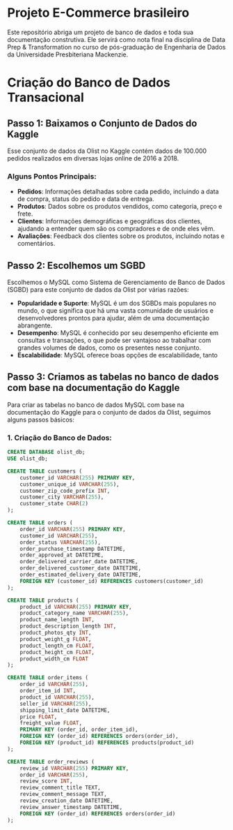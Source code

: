 # Projeto E-Commerce brasileiro
Este repositório abriga um projeto de banco de dados e toda sua documentação construtiva.
Ele servirá como nota final na disciplina de Data Prep & Transformation no curso de pós-graduação de Engenharia de Dados da Universidade Presbiteriana Mackenzie.


# Criação do Banco de Dados Transacional

## Passo 1: Baixamos o Conjunto de Dados do Kaggle
Esse conjunto de dados da Olist no Kaggle contém dados de 100.000 pedidos realizados em diversas lojas online de 2016 a 2018.

### Alguns Pontos Principais:
- **Pedidos**: Informações detalhadas sobre cada pedido, incluindo a data de compra, status do pedido e data de entrega.
- **Produtos**: Dados sobre os produtos vendidos, como categoria, preço e frete.
- **Clientes**: Informações demográficas e geográficas dos clientes, ajudando a entender quem são os compradores e de onde eles vêm.
- **Avaliações**: Feedback dos clientes sobre os produtos, incluindo notas e comentários.

## Passo 2: Escolhemos um SGBD

Escolhemos o MySQL como Sistema de Gerenciamento de Banco de Dados (SGBD) para este conjunto de dados da Olist por várias razões:

- **Popularidade e Suporte**: MySQL é um dos SGBDs mais populares no mundo, o que significa que há uma vasta comunidade de usuários e desenvolvedores prontos para ajudar, além de uma documentação abrangente.
- **Desempenho**: MySQL é conhecido por seu desempenho eficiente em consultas e transações, o que pode ser vantajoso ao trabalhar com grandes volumes de dados, como os presentes nesse conjunto.
- **Escalabilidade**: MySQL oferece boas opções de escalabilidade, tanto

## Passo 3: Criamos as tabelas no banco de dados com base na documentação do Kaggle

Para criar as tabelas no banco de dados MySQL com base na documentação do Kaggle para o conjunto de dados da Olist, seguimos alguns passos básicos:

### 1. Criação do Banco de Dados:
```sql
CREATE DATABASE olist_db;
USE olist_db;

CREATE TABLE customers (
    customer_id VARCHAR(255) PRIMARY KEY,
    customer_unique_id VARCHAR(255),
    customer_zip_code_prefix INT,
    customer_city VARCHAR(255),
    customer_state CHAR(2)
);

CREATE TABLE orders (
    order_id VARCHAR(255) PRIMARY KEY,
    customer_id VARCHAR(255),
    order_status VARCHAR(255),
    order_purchase_timestamp DATETIME,
    order_approved_at DATETIME,
    order_delivered_carrier_date DATETIME,
    order_delivered_customer_date DATETIME,
    order_estimated_delivery_date DATETIME,
    FOREIGN KEY (customer_id) REFERENCES customers(customer_id)
);

CREATE TABLE products (
    product_id VARCHAR(255) PRIMARY KEY,
    product_category_name VARCHAR(255),
    product_name_length INT,
    product_description_length INT,
    product_photos_qty INT,
    product_weight_g FLOAT,
    product_length_cm FLOAT,
    product_height_cm FLOAT,
    product_width_cm FLOAT
);

CREATE TABLE order_items (
    order_id VARCHAR(255),
    order_item_id INT,
    product_id VARCHAR(255),
    seller_id VARCHAR(255),
    shipping_limit_date DATETIME,
    price FLOAT,
    freight_value FLOAT,
    PRIMARY KEY (order_id, order_item_id),
    FOREIGN KEY (order_id) REFERENCES orders(order_id),
    FOREIGN KEY (product_id) REFERENCES products(product_id)
);

CREATE TABLE order_reviews (
    review_id VARCHAR(255) PRIMARY KEY,
    order_id VARCHAR(255),
    review_score INT,
    review_comment_title TEXT,
    review_comment_message TEXT,
    review_creation_date DATETIME,
    review_answer_timestamp DATETIME,
    FOREIGN KEY (order_id) REFERENCES orders(order_id)
);
